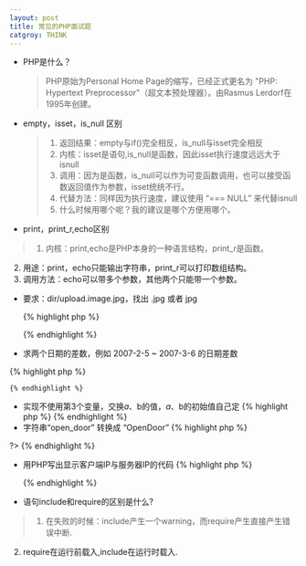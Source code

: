 ```yaml
---
layout: post
title: 常见的PHP面试题
catgroy: THINK
---
```

* PHP是什么？  
  
  >PHP原始为Personal Home Page的缩写，已经正式更名为 "PHP: Hypertext Preprocessor"（超文本预处理器）。由Rasmus Lerdorf在1995年创建。
* empty，isset，is_null 区别
 
  >1. 返回结果：empty与if()完全相反，is_null与isset完全相反
  >2. 内核：isset是语句,is_null是函数，因此isset执行速度远远大于isnull
  >3. 调用：因为是函数，is_null可以作为可变函数调用，也可以接受函数返回值作为参数，isset统统不行。
  >4. 代替方法：同样因为执行速度，建议使用 “=== NULL” 来代替isnull
  >5. 什么时候用哪个呢？我的建议是哪个方便用哪个。
* print，print_r,echo区别
 
 >1. 内核：print,echo是PHP本身的一种语言结构，print_r是函数。
  2. 用途：print，echo只能输出字符串，print_r可以打印数组结构。
  3. 调用方法：echo可以带多个参数，其他两个只能带一个参数。
  
* 要求：dir/upload.image.jpg，找出 .jpg 或者 jpg 
  
    {% highlight php %}
     <?php
		$file='dir/upload.image.jpg';

		echo substr(strrchr($file, '.'),1)."\n";
		
		echo substr($file,strrpos($file, '.')+1)."\n";
		
		echo end(explode('.', $file))."\n";

		$info = pathinfo($file);
		echo $info["extension"]."\n";

		echo pathinfo($file, PATHINFO_EXTENSION);
	?>
	{% endhighlight %}
* 求两个日期的差数，例如 2007-2-5 ~ 2007-3-6  的日期差数
 
 {% highlight php %}
  <?php
	function get_days($date1,$date2)
	{ 
		$time1=strtotime($date1);
		$time2=strtotime($date2);
		return abs($time1-$time2)/86400; 
	} 
	echo get_days('2007-2-5','2007-3-6');  
    $a=mktime(0,0,0,2,5,2007); //hour,minute,second,month,day,year
	$b=mktime(0,0,0,3,6,2007);
	echo date(‘d’,($b-$a));
  ?>
	{% endhighlight %}
	
* 实现不使用第3个变量，交换$a、$b的值，$a、$b的初始值自己定
   {% highlight php %}
  <?php
  $a=$a+$b; $b=$a-$b; $a=$a-b; 
    ?>
	{% endhighlight %}
* 字符串“open_door” 转换成 “OpenDoor”
 {% highlight php %}
  <?php
	foreach($arr as $v){   
	$res.=ucfirst($v);   
	}   
	return $res; 
	} 
	echo diversion('open_door'); 
	echo diversion('make_by_id');
 ?>
 	{% endhighlight %}
* 用PHP写出显示客户端IP与服务器IP的代码
   {% highlight php %}
  <?php
	$_SERVER["REMOTE_ADDR"]
	$_SERVER["SERVER_ADDR"]
  ?>
 	{% endhighlight %}

* 语句include和require的区别是什么?

>1. 在失败的时候：include产生一个warning，而require产生直接产生错误中断.
 2. require在运行前载入,include在运行时载入.
  
